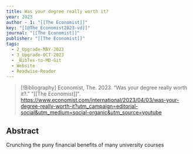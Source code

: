 ```yaml
---
title: Was your degree really worth it?
year: 2023
author - 1: "[[The Economist]]"
key: "[[@The_Economist2023-vd]]"
journal: "[[The Economist]]"
publisher: "[[The Economist]]"
tags:
  - 2_Upgrade-MAY-2023
  - 3_Upgrade-OCT-2023
  - _BibTex-to-MD-Git
  - Website
  - Readwise-Reader
---
```


> [!Bibliography]
> Economist, The. 2023. “Was your degree really worth it?.” "[[The Economist]]". https://www.economist.com/international/2023/04/03/was-your-degree-really-worth-it?utm_campaign=editorial-social&utm_medium=social-organic&utm_source=youtube

## Abstract
Crunching the puny financial benefits of many university courses